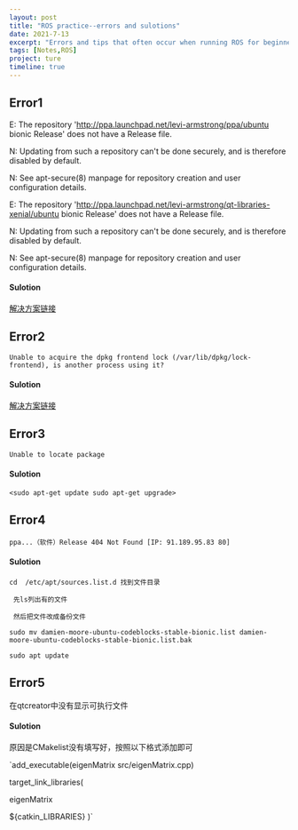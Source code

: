 ```yaml
---
layout: post
title: "ROS practice--errors and sulotions"
date: 2021-7-13
excerpt: "Errors and tips that often occur when running ROS for beginners."
tags: [Notes,ROS]
project: ture
timeline: true
---
```

<script type="text/javascript" src="http://tajs.qq.com/stats?sId=66526224" charset="UTF-8"></script>


## Error1
E: The repository 'http://ppa.launchpad.net/levi-armstrong/ppa/ubuntu bionic Release' does not have a Release file.

N: Updating from such a repository can't be done securely, and is therefore disabled by default.

N: See apt-secure(8) manpage for repository creation and user configuration details.

E: The repository 'http://ppa.launchpad.net/levi-armstrong/qt-libraries-xenial/ubuntu bionic Release' does not have a Release file.

N: Updating from such a repository can't be done securely, and is therefore disabled by default.

N: See apt-secure(8) manpage for repository creation and user configuration details.

#### Sulotion
[解决方案链接](https://blog.csdn.net/m0_49448331/article/details/108354926 )

## Error2
` Unable to acquire the dpkg frontend lock (/var/lib/dpkg/lock-frontend), is another process using it? `

#### Sulotion
[解决方案链接](https://www.jianshu.com/p/c9c425c56feb )

## Error3
`Unable to locate package`

#### Sulotion
`<sudo apt-get update
sudo apt-get upgrade>`

## Error4
`ppa...（软件）Release 404 Not Found [IP: 91.189.95.83 80]`

#### Sulotion

```
cd  /etc/apt/sources.list.d 找到文件目录

 先ls列出有的文件

 然后把文件改成备份文件

sudo mv damien-moore-ubuntu-codeblocks-stable-bionic.list damien-moore-ubuntu-codeblocks-stable-bionic.list.bak
   
sudo apt update
```

## Error5
在qtcreator中没有显示可执行文件

#### Sulotion
原因是CMakelist没有填写好，按照以下格式添加即可

`add_executable(eigenMatrix src/eigenMatrix.cpp)

target_link_libraries(

  eigenMatrix

  ${catkin_LIBRARIES}
)`
